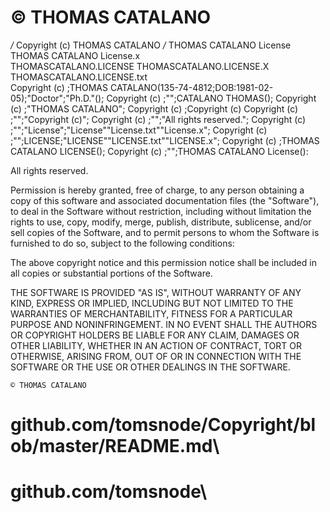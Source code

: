 
# © THOMAS CATALANO

*/* Copyright (c) THOMAS CATALANO */*
THOMAS CATALANO License 
\
THOMAS CATALANO License.x 
\
THOMASCATALANO.LICENSE
THOMASCATALANO.LICENSE.X
THOMASCATALANO.LICENSE.txt
\
Copyright (c) ;THOMAS CATALANO(135-74-4812;DOB:1981-02-05);"Doctor";"Ph.D."();
Copyright (c) ;"";CATALANO THOMAS();
Copyright (c) ;"THOMAS CATALANO";
Copyright (c) ;Copyright (c)
Copyright (c) ;"";"Copyright (c)";
Copyright (c) ;"";"All rights reserved.";
Copyright (c) ;"";"License";"License""License.txt""License.x";
Copyright (c) ;"";LICENSE;"LICENSE""LICENSE.txt""LICENSE.x";
Copyright (c) ;THOMAS CATALANO LICENSE();
Copyright (c) ;"";THOMAS CATALANO License():


All rights reserved.             

Permission is hereby granted, free of charge, to any person obtaining a copy
of this software and associated documentation files (the "Software"), to deal
in the Software without restriction, including without limitation the rights
to use, copy, modify, merge, publish, distribute, sublicense, and/or sell
copies of the Software, and to permit persons to whom the Software is
furnished to do so, subject to the following conditions:

The above copyright notice and this permission notice shall be included in all
copies or substantial portions of the Software.

THE SOFTWARE IS PROVIDED "AS IS", WITHOUT WARRANTY OF ANY KIND, EXPRESS OR
IMPLIED, INCLUDING BUT NOT LIMITED TO THE WARRANTIES OF MERCHANTABILITY,
FITNESS FOR A PARTICULAR PURPOSE AND NONINFRINGEMENT. IN NO EVENT SHALL THE
AUTHORS OR COPYRIGHT HOLDERS BE LIABLE FOR ANY CLAIM, DAMAGES OR OTHER
LIABILITY, WHETHER IN AN ACTION OF CONTRACT, TORT OR OTHERWISE, ARISING FROM,
OUT OF OR IN CONNECTION WITH THE SOFTWARE OR THE USE OR OTHER DEALINGS IN THE
SOFTWARE.

    © THOMAS CATALANO

# github.com/tomsnode/Copyright/blob/master/README.md\
# github.com/tomsnode\
